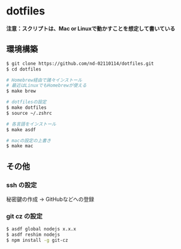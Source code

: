 # dotfiles

**注意：スクリプトは、Mac or Linuxで動かすことを想定して書いている**

## 環境構築

```sh
$ git clone https://github.com/nd-02110114/dotfiles.git
$ cd dotfiles

# Homebrew経由で諸々インストール 
# 最近はLinuxでもHomebrewが使える
$ make brew

# dotfilesの設定
$ make dotfiles
$ source ~/.zshrc

# 各言語をインストール
$ make asdf

# macの設定の上書き
$ make mac
```

## その他

### ssh の設定
秘密鍵の作成 -> GitHubなどへの登録

### git cz の設定

```sh
$ asdf global nodejs x.x.x
$ asdf reshim nodejs
$ npm install -g git-cz
```
